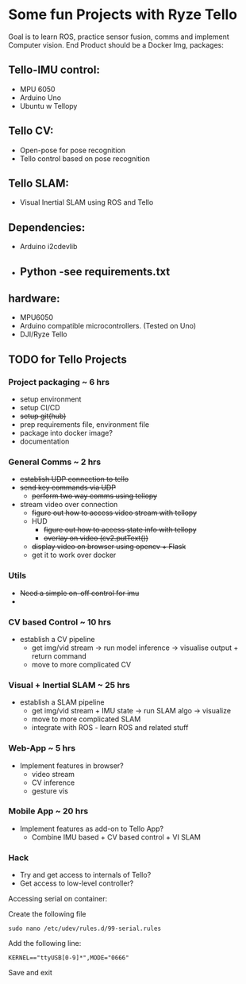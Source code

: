 # Some fun Projects with Ryze Tello 

Goal is to learn ROS, practice sensor fusion, comms and implement Computer vision.
End Product should be a Docker Img, packages:

## Tello-IMU control:
- MPU 6050
- Arduino Uno
- Ubuntu w Tellopy

## Tello CV:
- Open-pose for pose recognition
- Tello control based on pose recognition

## Tello SLAM:
- Visual Inertial SLAM using ROS and Tello

## Dependencies:
- Arduino
    i2cdevlib
- Python
    -see requirements.txt
    -

## hardware:
- MPU6050
- Arduino compatible microcontrollers. (Tested on Uno)
- DJI/Ryze Tello
## TODO for Tello Projects

### Project packaging ~ 6 hrs
- setup environment
- setup CI/CD
- <strike>setup git(hub)</strike>
- prep requirements file, environment file
- package into docker image?
- documentation

### General Comms ~ 2 hrs
- <strike> establish UDP connection to tello </strike>
- <strike>send key commands via UDP</strike>
    - <strike>perform two way comms using tellopy</strike>
- stream video over connection
    - <strike>figure out how to access video stream with tellopy</strike>
    - HUD
        - <strike>figure out how to access state info with tellopy </strike>
        - <strike>overlay on video (cv2.putText())</strike>
    - <strike>display video on browser using opencv + Flask </strike>
    - get it to work over docker

### Utils
- <strike>Need a simple on-off control for imu</strike>
- 

### CV based Control ~ 10 hrs
- establish a CV pipeline
    - get img/vid stream -> run model inference -> visualise output + return command
    - move to more complicated CV

### Visual + Inertial SLAM ~ 25 hrs
- establish a SLAM pipeline
    - get img/vid stream + IMU state -> run SLAM algo -> visualize 
    - move to more complicated SLAM
    - integrate with ROS - learn ROS and related stuff

### Web-App ~ 5 hrs
- Implement features in browser?
    - video stream
    - CV inference
    - gesture vis

### Mobile App ~ 20 hrs
- Implement features as add-on to Tello App?
    - Combine IMU based + CV based control + VI SLAM   

### Hack
- Try and get access to internals of Tello?
- Get access to low-level controller?


Accessing serial on container:

Create the following file 
```
sudo nano /etc/udev/rules.d/99-serial.rules
```
Add the following line:
```
KERNEL=="ttyUSB[0-9]*",MODE="0666"
```
Save and exit

